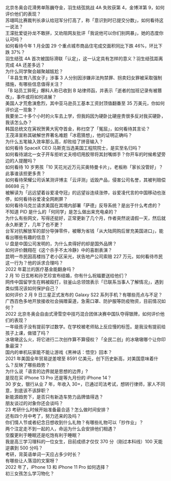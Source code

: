 北京冬奥会花滑男单陈巍夺金，羽生结弦挑战 4A 失败获第 4，金博洋第 9，如何评价他们的表现？  
苏翊鸣比赛裁判长承认给冠军分打高了，称「意识到时已提交分数」，如何看待这一说法？  
王濛批爱徒孙龙不敢拼，又劝阻网友批评「我说他可以你们别网暴」，她的态度你认可吗？  
如何看待今年 1 月全国 29 个重点城市商品住宅成交面积同比下跌 46%，环比下跌 37%？  
羽生结弦 4A 首次被国际滑联「认定」，这一认定具有怎样的意义？羽生结弦距离完成 4A 还差多远？  
为什么同学聚会越聚越尴尬？  
「丰县生育八孩女子」涉事 3 人分别因涉嫌非法拘禁罪、拐卖妇女罪被采取强制措施，有哪些信息值得关注？  
「B 站员工猝死」爆料人称已收到 B 站律师函，并表示「逝者的加班记录有被篡改」，事件或将如何进展？  
美国人才荒愈演愈烈，其中亚马逊员工基本工资封顶值翻番至 35 万美元，你如何评价这一现象？  
我要坐二十多个小时的火车去上学，但我妈因为硬卧比硬座贵很多反对我买硬卧，我该怎么办？  
韩国总统文在寅祝贺黄大宪夺首金，称扫空了「冤屈」，如何看待其言论？  
王茂泽宣称其破解世界著名难题「冰雹猜想」，他的证明正确吗？  
为什么五笔输入效率那么高，却败给了拼音输入？  
如何看待 SpaceX CEO 马斯克当选美国工程院院士，是实至名归吗？  
如何看待湖北一女子开车拒听丈夫唠叨用胶带将其封嘴绑手？你开车的时候希望旁边的人提醒吗？  
如何看待 10 岁男孩「10 天花光近万元买奥特曼卡片」，老板称「家长没管好」？此事谁该担更多责？  
如何看待荣耀公司诉某测评博主「云评测」诋毁产品，侵害公司名誉，其被判赔偿 86698 元？  
被解读为「远远望着谷爱凌夺冠」的远望谷连续涨停，谷爱凌代言的中国移动也涨停，如何看待谷爱凌全网刷屏？  
如何看待乌克兰请求美国在其境内部署「萨德」反导系统？是出于什么考虑的？  
不知道 PID 是什么的「何同学」是怎么做出来充电桌的？  
为什么有些网文，写得还挺好，正常更新了几个月，作者突然说请假一天，然后就永久断更了，几年了也不更？  
台军对抗解放军的部分导弹零件，被曝为省钱「从大陆网购后冒充美国进口」，能看出哪些有趣的信息？  
U 盘是中国公司发明的，为什么卖得好的却是国外品牌？  
如何评价魏翔在《这个杀手不太冷静》中的喜剧表演？  
昆明一市民因高楼挡了老小区采光，状告地产公司索赔 227 万元，如何看待市民这一行为？他的诉求合理吗？  
2022 年葛兰的医疗基金能翻身吗？  
2 月 10 日玄彬和孙艺珍宣布结婚，你有什么祝福要送给他们？  
网传中国留学生在韩被殴打，驻釜山总领馆表示「已联系当事人了解情况」，遇到类似情况该如何保护自己？  
如何评价 2 月 9 日三星正式发布的 Galaxy S22 系列手机？有哪些亮点与不足？  
广西百色多地开放接收社会捐赠渠道，急需口罩、防护服等防疫物资，目前情况如何？  
2022 北京冬奥会自由式滑雪空中技巧混合团体决赛中国队夺得银牌，如何评价他们的表现？  
一年级孩子没有提前学过数学。在学校被老师贴上反应慢的标签。是我没有提前给孩子上课，做错了吗？  
冰墩墩这么火，将它进行二次创作算不算侵权？「全民二创」的冰墩墩哪个让你印象最深？  
国内的单机玩家能不能让游戏《黑神话：悟空》回本？  
2021 年美国全年贸易逆差增至 8591 亿美元，创下历史新高，对美国意味着什么？反映了哪些趋势？  
为什么说「语言的边界就是思想的边界」?  
是现在买 iPhone 13 Pro 还是等九月份的 iPhone 14？  
30 岁女，银行从业 7 年，年收入 30+，已通过司法考试，想转行律师，家人不同意，到底该不该辞职？  
新能源趋势下，是否只有新造车势力品牌值得选？  
朋友谈过的对象你还会谈吗？  
23 考研什么时候开始准备最合适？怎么做时间安排？  
还有四个月中考了，努力还来的及吗？  
你们情人节或者纪念日想收到什么礼物？有哪些礼物可以「抄作业」？  
两个注定走不到一起的人，命运为什么会安排他们相遇？  
空腹更利于睡眠还是吃饱有利于睡眠？  
我是高三学习理科的一位女生，目前成绩才仅仅 370 分（刚过本科线）100 天能逆袭到 500 分吗？  
考研，背英语单词一天应占多少时长？  
有哪些让人落泪的文案呀？  
2022 年了，iPhone 13 和 iPhone 11 Pro 如何选择？  
初三女孩怎么学习物化？  
